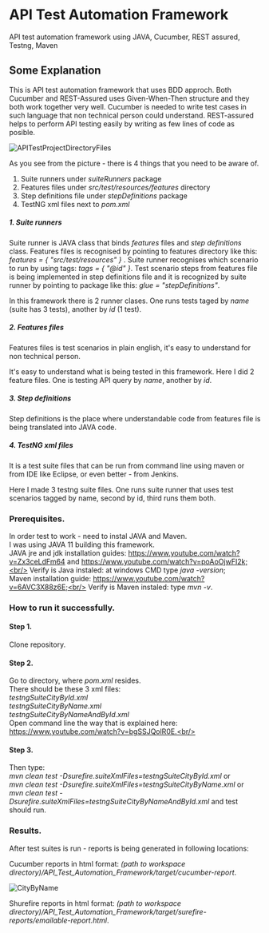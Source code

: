 # API Test Automation Framework
API test automation framework using JAVA, Cucumber, REST assured, Testng, Maven

## Some Explanation

This is API test automation framework that uses BDD approch. Both Cucumber and REST-Assured uses Given-When-Then structure and they both work together very well. Cucumber is needed to write test cases in such language that non technical person could understand. REST-assured helps to perform API testing easily by writing as few lines of code as posible.


![APITestProjectDirectoryFiles](https://user-images.githubusercontent.com/34350328/59084287-42322300-8903-11e9-8f0c-03ab1dd3eb1a.jpg)

As you see from the picture - there is 4 things that you need to be aware of.
1. Suite runners under *suiteRunners* package
2. Features files under *src/test/resources/features* directory
3. Step definitions file under *stepDefinitions* package
4. TestNG xml files next to *pom.xml*

##### 1. Suite runners

Suite runner is JAVA class that binds *features* files and *step definitions* class. Features files is recognised by pointing to features directory like this: *features = { "src/test/resources" }* . Suite runner recognises which scenario to run by using  tags:	*tags = { "@id" }*. Test scenario steps from features file is being implemented in step definitions file and it is recognized by suite runner by pointing to package like this: *glue = "stepDefinitions"*. 

In this framework there is 2 runner clases. One runs tests taged by *name* (suite has 3 tests), another by *id* (1 test).

##### 2. Features files

Features files is test scenarios in plain english, it's easy to understand for non technical person.

It's easy to understand what is being tested in this framework. Here I did 2 feature files. One is testing API query by *name*, another by *id*.

##### 3. Step definitions

Step definitions is the place where understandable code from features file is being translated into JAVA code.

##### 4. TestNG xml files

It is a test suite files that can be run from command line using maven or from IDE like Eclipse, or even better - from Jenkins. 

Here I made 3 testng suite files. One runs suite runner that uses test scenarios tagged by name, second by id, third runs them both.

### Prerequisites.

In order test to work - need to instal JAVA and Maven.<br/>
I was using JAVA 11 building this framework.<br/>
JAVA jre and jdk installation guides: https://www.youtube.com/watch?v=Zx3ceLdFm64 and https://www.youtube.com/watch?v=poAoOjwFI2k;<br/>
Verify is Java instaled: at windows CMD type *java -version*;<br/>
Maven installation guide: https://www.youtube.com/watch?v=6AVC3X88z6E;<br/>
Verify is Maven instaled: type *mvn -v*.

### How to run it successfully.

#### Step 1.
Clone repository.

#### Step 2.
Go to directory, where *pom.xml* resides.<br/>
There should be these 3 xml files:<br/>
*testngSuiteCityById.xml*<br/>
*testngSuiteCityByName.xml*<br/>
*testngSuiteCityByNameAndById.xml*<br/>
Open command line the way that is explained here: https://www.youtube.com/watch?v=bgSSJQolR0E.<br/>

#### Step 3.
Then type: <br/>
*mvn clean test -Dsurefire.suiteXmlFiles=testngSuiteCityById.xml* or <br/>
*mvn clean test -Dsurefire.suiteXmlFiles=testngSuiteCityByName.xml* or <br/>
*mvn clean test -Dsurefire.suiteXmlFiles=testngSuiteCityByNameAndById.xml* and test should run.

### Results.

After test suites is run - reports is being generated in following locations:

Cucumber reports in html format: *(path to workspace directory)/API_Test_Automation_Framework/target/cucumber-report*.<br/>

![CityByName](https://user-images.githubusercontent.com/34350328/59088233-93e0aa80-890f-11e9-9b36-67ef13d3a1a9.jpg)

Shurefire reports in html format: *(path to workspace directory)/API_Test_Automation_Framework/target/surefire-reports/emailable-report.html*.<br/>
